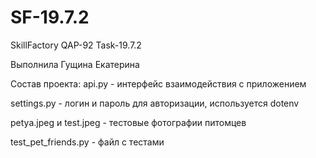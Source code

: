 # SF-19.7.2

SkillFactory QAP-92 Task-19.7.2

Выполнила Гущина Екатерина

Состав проекта:
api.py - интерфейс взаимодействия с приложением

settings.py - логин и пароль для авторизации, используется dotenv

petya.jpeg и test.jpeg - тестовые фотографии питомцев

test_pet_friends.py - файл с тестами
